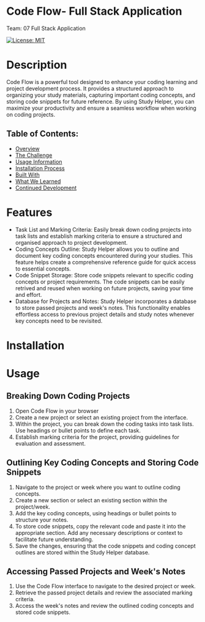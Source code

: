 # Code Flow- Full Stack Application 

Team: 07 Full Stack Application 

[![License: MIT](https://img.shields.io/badge/License-MIT-yellow.svg)](https://opensource.org/licenses/MIT)

# Description 

Code Flow is a powerful tool designed to enhance your coding learning and project development process. It provides a structured approach to organizing your study materials, capturing important coding concepts, and storing code snippets for future reference. By using Study Helper, you can maximize your productivity and ensure a seamless workflow when working on coding projects. 

## Table of Contents:

- [Overview](#Overview)
- [The Challenge](#The-Challenge)
- [Usage Information](#Usage-Information)
- [Installation Process](#Installation-Process)
- [Built With](#Built-With)
- [What We Learned](#What-I-Learned)
- [Continued Development](#Continued-Development)


# Features 

* Task List and Marking Criteria: Easily break down coding projects into task lists and establish marking criteria to ensure a structured and organised approach to project development.
* Coding Concepts Outline: Study Helper allows you to outline and document key coding concepts encountered during your studies. This feature helps create a comprehensive reference guide for quick access to essential concepts.
* Code Snippet Storage: Store code snippets relevant to specific coding concepts or project requirements. The code snippets can be easily retrived and reused when working on future projects, saving your time and effort. 
* Database for Projects and Notes: Study Helper incorporates a database to store passed projects and week's notes. This functionality enables effortless access to previous project details and study notes whenever key concepts need to be revisited. 


# Installation 

# Usage 

## Breaking Down Coding Projects 

1. Open Code Flow in your browser
2. Create a new project or select an existing project from the interface.
3. Within the project, you can break down the coding tasks into task lists. Use headings or bullet points to define each task.
4. Establish marking criteria for the project, providing guidelines for evaluation and assessment. 

## Outlining Key Coding Concepts and Storing Code Snippets 

1. Navigate to the project or week where you want to outline coding concepts.
2. Create a new section or select an existing section within the project/week.
3. Add the key coding concepts, using headings or bullet points to structure your notes.
4. To store code snippets, copy the relevant code and paste it into the appropriate section. Add any necessary descriptions or context to facilitate future understanding.
5. Save the changes, ensuring that the code snippets and coding concept outlines are stored within the Study Helper database. 

## Accessing Passed Projects and Week's Notes 

1. Use the Code Flow interface to navigate to the desired project or week.
2. Retrieve the passed project details and review the associated marking criteria.
3. Access the week's notes and review the outlined coding concepts and stored code snippets. 